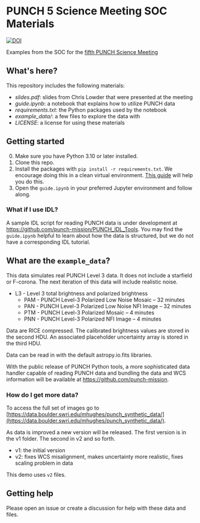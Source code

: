 # PUNCH 5 Science Meeting SOC Materials

[![DOI](https://zenodo.org/badge/797922406.svg)](https://zenodo.org/doi/10.5281/zenodo.11507132)

Examples from the SOC for the [fifth PUNCH Science Meeting](https://punch.space.swri.edu/punch5meeting.php)

## What's here?

This repository includes the following materials:

- *slides.pdf*: slides from Chris Lowder that were presented at the meeting
- *guide.ipynb*: a notebook that explains how to utilize PUNCH data
- *requirements.txt*: the Python packages used by the notebook
- *example_data/*: a few files to explore the data with
- *LICENSE*: a license for using these materials

## Getting started

0. Make sure you have Python 3.10 or later installed.
1. Clone this repo.
2. Install the packages with `pip install -r requirements.txt`. We encourage doing this in a clean virtual environment. [This guide](https://packaging.python.org/en/latest/guides/installing-using-pip-and-virtual-environments/) will help you do this.
3. Open the `guide.ipynb` in your preferred Jupyter environment and follow along.

### What if I use IDL?

A sample IDL script for reading PUNCH data is under development at https://github.com/punch-mission/PUNCH_IDL_Tools. You may find the `guide.ipynb` helpful to learn about how the data is structured, but we do not have a corresponding IDL tutorial.

## What are the `example_data`?

This data simulates real PUNCH Level 3 data.
It does not include a starfield or F-corona.
The next iteration of this data will include realistic noise.

- L3 - Level 3 total brightness and polarized brightness
    - PAM - PUNCH Level-3 Polarized Low Noise Mosaic – 32 minutes
    - PAN - PUNCH Level-3 Polarized Low Noise NFI Image – 32 minutes
    - PTM - PUNCH Level-3 Polarized Mosaic – 4 minutes
    - PNN - PUNCH Level-3 Polarized NFI Image – 4 minutes

Data are RICE compressed. The calibrated brightness values are stored in the second HDU. An associated placeholder uncertainty array is stored in the third HDU.

Data can be read in with the default astropy.io.fits libraries.

With the public release of PUNCH Python tools, a more sophisticated data handler capable of reading PUNCH data and bundling the data and WCS information will be available at https://github.com/punch-mission.

### How do I get more data?

To access the full set of images go to [https://data.boulder.swri.edu/mhughes/punch_synthetic_data/](https://data.boulder.swri.edu/mhughes/punch_synthetic_data/).

As data is improved a new version will be released. The first version is in the v1 folder. The second in v2 and so forth.

- v1: the initial version
- v2: fixes WCS misalignment, makes uncertainty more realistic, fixes scaling problem in data

This demo uses `v2` files.

## Getting help

Please open an issue or create a discussion for help with these data and files.

